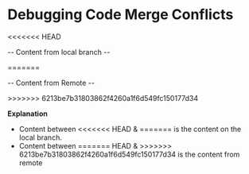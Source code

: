 # Debugging Code Merge Conflicts

<<<<<<< HEAD

-- Content from local branch --

=======  

-- Content from Remote --

\>>>>>>> 6213be7b31803862f4260a1f6d549fc150177d34

**Explanation**

* Content between <<<<<<< HEAD & ======= is the content on the local branch.
* Content between ======= HEAD & >>>>>>> 6213be7b31803862f4260a1f6d549fc150177d34 is the content from remote
